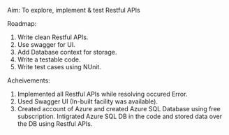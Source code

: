 ﻿Aim: To explore, implement & test Restful APIs

Roadmap:
1. Write clean Restful APIs.
2. Use swagger for UI.
3. Add Database context for storage.
4. Write a testable code.
5. Write test cases using NUnit.

Acheivements:
1. Implemented all Restful APIs while resolving occured Error.
2. Used Swagger UI (In-built facility was available).
3. Created account of Azure and created Azure SQL Database using free subscription. 
   Intigrated Azure SQL DB in the code and stored data over the DB using Restful APIs. 